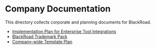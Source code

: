 # Company Documentation

This directory collects corporate and planning documents for BlackRoad.

- [Implementation Plan for Enterprise Tool Integrations](implementation-plan.md)
- [BlackRoad Trademark Pack](trademark-pack.md)
- [Company-wide Template Plan](company-wide-template-plan.md)
